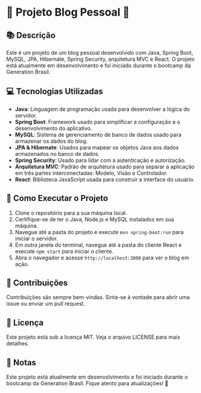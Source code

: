 # 📝 Projeto Blog Pessoal 📝

## 📚 Descrição

Este é um projeto de um blog pessoal desenvolvido com Java, Spring Boot, MySQL, JPA, Hibernate, Spring Security, arquitetura MVC e React. O projeto está atualmente em desenvolvimento e foi iniciado durante o bootcamp da Generation Brasil.

## 💻 Tecnologias Utilizadas

- **Java**: Linguagem de programação usada para desenvolver a lógica do servidor.
- **Spring Boot**: Framework usado para simplificar a configuração e o desenvolvimento do aplicativo.
- **MySQL**: Sistema de gerenciamento de banco de dados usado para armazenar os dados do blog.
- **JPA & Hibernate**: Usados para mapear os objetos Java aos dados armazenados no banco de dados.
- **Spring Security**: Usado para lidar com a autenticação e autorização.
- **Arquitetura MVC**: Padrão de arquitetura usado para separar a aplicação em três partes interconectadas: Modelo, Visão e Controlador.
- **React**: Biblioteca JavaScript usada para construir a interface do usuário.

## 🚀 Como Executar o Projeto

1. Clone o repositório para a sua máquina local.
2. Certifique-se de ter o Java, Node.js e MySQL instalados em sua máquina.
3. Navegue até a pasta do projeto e execute `mvn spring-boot:run` para iniciar o servidor.
4. Em outra janela do terminal, navegue até a pasta do cliente React e execute `npm start` para iniciar o cliente.
5. Abra o navegador e acesse `http://localhost:3000` para ver o blog em ação.

## 🤝 Contribuições

Contribuições são sempre bem-vindas. Sinta-se à vontade para abrir uma issue ou enviar um pull request.

## 📄 Licença

Este projeto está sob a licença MIT. Veja o arquivo LICENSE para mais detalhes.

## 📌 Notas

Este projeto está atualmente em desenvolvimento e foi iniciado durante o bootcamp da Generation Brasil. Fique atento para atualizações! 🚧
